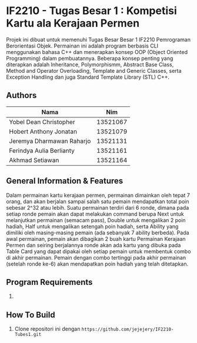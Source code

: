 # IF2210 - Tugas Besar 1 : Kompetisi Kartu ala Kerajaan Permen

Projek ini dibuat untuk memenuhi Tugas Besar Besar 1 IF2210 Pemrograman Berorientasi Objek. Permainan ini adalah program berbasis CLI menggunakan bahasa C++ dan menerapkan konsep OOP (Object Oriented Programming) dalam pembuatannya. Beberapa konsep penting yang diterapkan adalah Inheritance, Polymorphismm, Abstract Base Class, Method and Operator Overloading, Template and Generic Classes, serta Exception Handling dan juga Standard Template Library (STL) C++.


## Authors 

| Nama                        |  Nim      |
|-----------------------------|-----------|
| Yobel Dean Christopher      | 13521067  |
| Hobert Anthony Jonatan      | 13521079  |
| Jeremya Dharmawan Raharjo   | 13521131  |
| Ferindya Aulia Berlianty    | 13521161  |
| Akhmad Setiawan             | 13521164  |


## General Information & Features 
Dalam permainan kartu kerajaan permen, permainan dimainkan oleh tepat 7 orang, dan akan berjalan sampai salah satu pemain mendapatkan total poin sebesar 2^32 atau lebih. Suatu permainan terdiri dari 6 ronde, dimana pada setiap ronde pemain akan dapat melakukan command berupa Next untuk melanjutkan permainan (semacam pass), Double untuk mengalikan 2 poin hadiah, Half untuk mengalikan setengah poin hadiah, serta Ability yang dimiliki oleh masing-masing pemain (ada sebanyak 7 ability berbeda). Pada awal permainan, pemain akan dibagikan 2 buah kartu Permainan Kerajaan Permen dan seiring berjalannya ronde akan ada kartu yang dibuka pada Table Card yang dapat dipakai oleh setiap pemain untuk membentuk combo di akhir permainan. Pemain dengan combo tertinggi pada akhir permainan (setelah ronde ke-6) akan mendapatkan poin hadiah yang telah ditetapkan. 

## Program Requirements
1. 

## How To Build 
1. Clone repositori ini dengan ```https://github.com/jejejery/IF2210-Tubes1.git```
